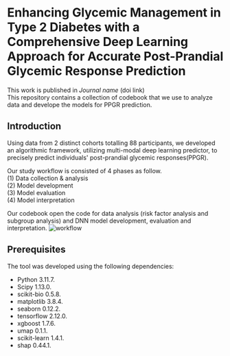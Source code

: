 # Enhancing Glycemic Management in Type 2 Diabetes with a Comprehensive Deep Learning Approach for Accurate Post-Prandial Glycemic Response Prediction

This work is published in *Journal name* (doi link)  
This repository contains a collection of codebook that we use to analyze data and develope the models for PPGR prediction. 
## Introduction  
Using data from 2 distinct cohorts totalling 88 participants, we developed an algorithmic framework, utilizing multi-modal deep learning predictor, to precisely predict individuals' post-prandial glycemic responses(PPGR).  

Our study workflow is consisted of 4 phases as follow.  
(1) Data collection & analysis  
(2) Model development   
(3) Model evaluation  
(4) Model interpretation  

Our codebook open the code for data analysis (risk factor analysis and subgroup analysis) and DNN model development, evaluation and interpretation.
![workflow](https://github.com/user-attachments/assets/c6256326-1142-413d-b78c-e2a05846afdc)

## Prerequisites
The tool was developed using the following dependencies: 
* Python 3.11.7.  
* Scipy 1.13.0.   
* scikit-bio 0.5.8.   
* matplotlib 3.8.4.   
* seaborn 0.12.2.   
* tensorflow 2.12.0.   
* xgboost 1.7.6.   
* umap 0.1.1.  
* scikit-learn 1.4.1.   
* shap 0.44.1.   
